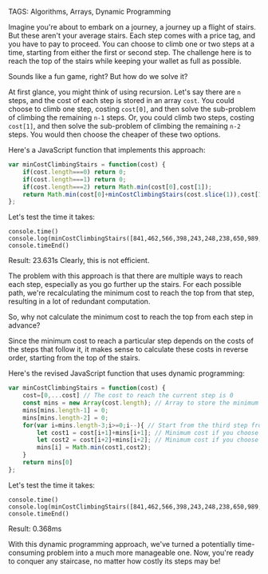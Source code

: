 TAGS: Algorithms, Arrays, Dynamic Programming

Imagine you're about to embark on a journey, a journey up a flight of stairs. But these aren't your average stairs. Each step comes with a price tag, and you have to pay to proceed. You can choose to climb one or two steps at a time, starting from either the first or second step. The challenge here is to reach the top of the stairs while keeping your wallet as full as possible. 

Sounds like a fun game, right? But how do we solve it? 

At first glance, you might think of using recursion. Let's say there are `n` steps, and the cost of each step is stored in an array `cost`. You could choose to climb one step, costing `cost[0]`, and then solve the sub-problem of climbing the remaining `n-1` steps. Or, you could climb two steps, costing `cost[1]`, and then solve the sub-problem of climbing the remaining `n-2` steps. You would then choose the cheaper of these two options.

Here's a JavaScript function that implements this approach:

```javascript
var minCostClimbingStairs = function(cost) {
    if(cost.length===0) return 0;
    if(cost.length===1) return 0;
    if(cost.length===2) return Math.min(cost[0],cost[1]);
    return Math.min(cost[0]+minCostClimbingStairs(cost.slice(1)),cost[1]+minCostClimbingStairs(cost.slice(2)))
};
```
Let's test the time it takes:
```
console.time()
console.log(minCostClimbingStairs([841,462,566,398,243,248,238,650,989,576,361,126,334,729,446,897,953,38,195,679,65,707,196,705,569,275,259,872,630,965,978,109,56,523,851,887,91,544,598,963,305]))
console.timeEnd()
```
Result: 23.631s
Clearly, this is not efficient.

The problem with this approach is that there are multiple ways to reach each step, especially as you go further up the stairs. For each possible path, we're recalculating the minimum cost to reach the top from that step, resulting in a lot of redundant computation.

So, why not calculate the minimum cost to reach the top from each step in advance? 

Since the minimum cost to reach a particular step depends on the costs of the steps that follow it, it makes sense to calculate these costs in reverse order, starting from the top of the stairs. 

Here's the revised JavaScript function that uses dynamic programming:

```javascript
var minCostClimbingStairs = function(cost) {
    cost=[0,...cost] // The cost to reach the current step is 0
    const mins = new Array(cost.length); // Array to store the minimum cost after reach each step
    mins[mins.length-1] = 0;
    mins[mins.length-2] = 0;
    for(var i=mins.length-3;i>=0;i--){ // Start from the third step from the top
        let cost1 = cost[i+1]+mins[i+1]; // Minimum cost if you choose to climb 1 step
        let cost2 = cost[i+2]+mins[i+2]; // Minimum cost if you choose to climb 2 steps
        mins[i] = Math.min(cost1,cost2);
    }
    return mins[0]
};
```
Let's test the time it takes:
```
console.time()
console.log(minCostClimbingStairs([841,462,566,398,243,248,238,650,989,576,361,126,334,729,446,897,953,38,195,679,65,707,196,705,569,275,259,872,630,965,978,109,56,523,851,887,91,544,598,963,305]))
console.timeEnd()
```
Result: 0.368ms

With this dynamic programming approach, we've turned a potentially time-consuming problem into a much more manageable one. Now, you're ready to conquer any staircase, no matter how costly its steps may be!